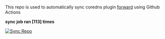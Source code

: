 This repo is used to automatically sync coredns plugin [forward](https://github.com/QZLin/forward) using Github Actions

**sync job ran [113] times**

[![Sync Repo](https://github.com/QZLin/coredns-extract/actions/workflows/sync.yaml/badge.svg)](https://github.com/QZLin/coredns-extract/actions/workflows/sync.yaml)
